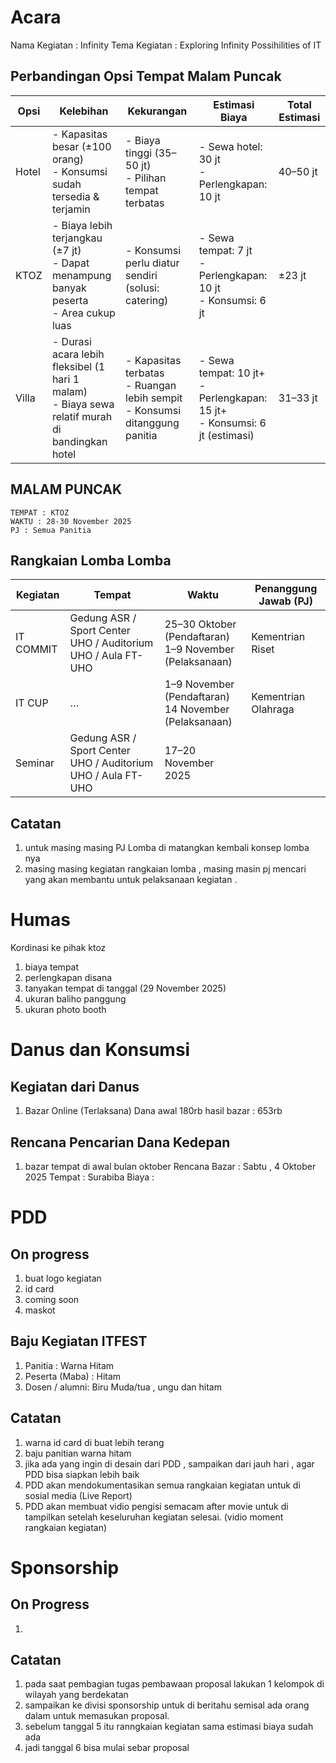
# Acara 

Nama Kegiatan : Infinity 
Tema Kegiatan : Exploring Infinity Possihilities of IT 

## Perbandingan Opsi Tempat Malam Puncak

| Opsi  | Kelebihan                                                                                         | Kekurangan                                                                      | Estimasi Biaya                                                                 | Total Estimasi |
| ----- | ------------------------------------------------------------------------------------------------- | ------------------------------------------------------------------------------- | ------------------------------------------------------------------------------ | -------------- |
| Hotel | - Kapasitas besar (±100 orang)<br>- Konsumsi sudah tersedia & terjamin                            | - Biaya tinggi (35–50 jt)<br>- Pilihan tempat terbatas                          | - Sewa hotel: 30 jt<br>- Perlengkapan: 10 jt                                   | 40–50 jt       |
| KTOZ  | - Biaya lebih terjangkau (±7 jt)<br>- Dapat menampung banyak peserta<br>- Area cukup luas         | - Konsumsi perlu diatur sendiri (solusi: catering)                              | - Sewa tempat: 7 jt<br>- Perlengkapan: 10 jt<br>- Konsumsi: 6 jt               | ±23 jt         |
| Villa | - Durasi acara lebih fleksibel (1 hari 1 malam)<br>- Biaya sewa relatif murah di bandingkan hotel | - Kapasitas terbatas<br>- Ruangan lebih sempit<br>- Konsumsi ditanggung panitia | - Sewa tempat: 10 jt+<br>- Perlengkapan: 15 jt+<br>- Konsumsi: 6 jt (estimasi) | 31–33 jt       |

##  MALAM PUNCAK 
	TEMPAT : KTOZ 
	WAKTU : 28-30 November 2025 
	PJ : Semua Panitia 

## Rangkaian Lomba Lomba 

| Kegiatan  | Tempat                                                       | Waktu                                                     | Penanggung Jawab (PJ) |
| --------- | ------------------------------------------------------------ | --------------------------------------------------------- | --------------------- |
| IT COMMIT | Gedung ASR / Sport Center UHO / Auditorium UHO / Aula FT-UHO | 25–30 Oktober (Pendaftaran)<br>1–9 November (Pelaksanaan) | Kementrian Riset      |
| IT CUP    | …                                                            | 1–9 November (Pendaftaran)<br>14 November (Pelaksanaan)   | Kementrian Olahraga   |
| Seminar   | Gedung ASR / Sport Center UHO / Auditorium UHO / Aula FT-UHO | 17–20 November 2025                                       |                       |

## Catatan 
1. untuk masing masing PJ Lomba di matangkan kembali konsep lomba nya 
2. masing masing kegiatan rangkaian lomba , masing masin pj mencari yang akan membantu untuk pelaksanaan kegiatan . 

# Humas 
Kordinasi ke pihak ktoz
1. biaya tempat
2. perlengkapan disana
3. tanyakan tempat di tanggal (29 November 2025)
4. ukuran baliho panggung
5. ukuran photo booth

# Danus dan Konsumsi 
## Kegiatan dari Danus 
1. Bazar Online (Terlaksana) 
	Dana awal 180rb 
	hasil bazar : 653rb 
## Rencana Pencarian Dana Kedepan 
1. bazar tempat di awal bulan oktober 
	Rencana Bazar : Sabtu , 4 Oktober 2025 
	Tempat : Surabiba 
	Biaya :  
	
# PDD 

## On progress
1. buat logo kegiatan 
2. id card
3. coming soon
4. maskot  

## Baju Kegiatan ITFEST 
 1. Panitia : Warna Hitam
 2. Peserta (Maba) : Hitam  
 3. Dosen / alumni: Biru Muda/tua , ungu dan hitam 
## Catatan 
1. warna id card di buat lebih terang 
2. baju panitian warna hitam 
3. jika ada yang ingin di desain dari PDD , sampaikan dari jauh hari , agar PDD bisa siapkan lebih baik 
4. PDD akan mendokumentasikan semua rangkaian kegiatan untuk di sosial media (Live Report)
5. PDD akan membuat vidio pengisi semacam after movie untuk di tampilkan setelah keseluruhan kegiatan selesai. (vidio moment rangkaian kegiatan)


# Sponsorship 

## On Progress
1. 
## Catatan 
1. pada saat pembagian tugas pembawaan proposal lakukan 1 kelompok di wilayah yang berdekatan 
2. sampaikan ke divisi sponsorship untuk di beritahu semisal ada orang dalam untuk memasukan proposal.
3. sebelum tanggal 5 itu ranngkaian kegiatan sama estimasi biaya sudah ada
4. jadi tanggal 6 bisa mulai sebar proposal





